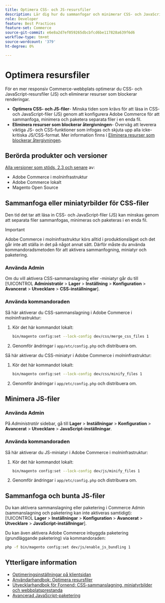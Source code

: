 ```yaml
---
title: Optimera CSS- och JS-resursfiler
description: Lär dig hur du sammanfogar och minimerar CSS- och JavaScript-filer (JS) för Adobe Commerce-projekt från Admin eller från kommandoraden.
role: Developer
feature: Best Practices
feature-set: Commerce
source-git-commit: e6e8a2d7ef059265dbcbfcd6be117828a639f6d6
workflow-type: tm+mt
source-wordcount: '379'
ht-degree: 0%

---
```


# Optimera resursfiler

För en mer responsiv Commerce-webbplats optimerar du CSS- och JavaScript-resursfiler (JS) och eliminerar resurser som blockerar renderingar.

- **Optimera CSS- och JS-filer**- Minska tiden som krävs för att läsa in CSS- och JavaScript-filer (JS) genom att konfigurera Adobe Commerce för att sammanfoga, minimera och paketera separata filer i en enda fil.
- **Eliminera resurser som blockerar återgivningen**- Överväg att leverera viktiga JS- och CSS-funktioner som infogas och skjuta upp alla icke-kritiska JS/CSS-format. Mer information finns i [Eliminera resurser som blockerar återgivningen](https://web.dev/render-blocking-resources/).

## Berörda produkter och versioner

[Alla versioner som stöds, 2.3 och senare](../../../release/versions.md) av:

- Adobe Commerce i molninfrastruktur
- Adobe Commerce lokalt
- Magento Open Source

## Sammanfoga eller miniatyrbilder för CSS-filer

Den tid det tar att läsa in CSS- och JavaScript-filer (JS) kan minskas genom att separata filer sammanfogas, minimeras och paketeras i en enda fil.

>[!IMPORTANT]
>
>Adobe Commerce i molninfrastruktur körs alltid i produktionsläget och det går inte att ställa in det på något annat sätt. Därför måste du använda kommandoradsmetoden för att aktivera sammanfogning, miniatyr och paketering.

### Använda Admin

Om du vill aktivera CSS-sammanslagning eller -miniatyr går du till [!UICONTROL **Administratör** > **Lager** > **Inställning** > **Konfiguration** > **Avancerat** > **Utvecklare** > **CSS-inställningar**].

### Använda kommandoraden

Så här aktiverar du CSS-sammanslagning i Adobe Commerce i molninfrastruktur:

1. Kör det här kommandot lokalt:

   ```bash
   bin/magento config:set --lock-config dev/css/merge_css_files 1
   ```

1. Genomför ändringar i `app/etc/config.php` och distribuera om.

Så här aktiverar du CSS-miniatyr i Adobe Commerce i molninfrastruktur:

1. Kör det här kommandot lokalt:

   ```bash
   bin/magento config:set --lock-config dev/css/minify_files 1
   ```

1. Genomför ändringar i `app/etc/config.php` och distribuera om.

## Minimera JS-filer

### Använda Admin

På *Administratör* sidebar, gå till **Lager** > **Inställningar** > **Konfiguration** > **Avancerat** > **Utvecklare** > **JavaScript-inställningar**.

### Använda kommandoraden

Så här aktiverar du JS-miniatyr i Adobe Commerce i molninfrastruktur:

1. Kör det här kommandot lokalt:

   ```bash
   bin/magento config:set --lock-config dev/js/minify_files 1
   ```

1. Genomför ändringar i `app/etc/config.php` och distribuera om.

## Sammanfoga och bunta JS-filer

Du kan aktivera sammanslagning eller paketering i Commerce Admin (sammanslagning och paketering kan inte aktiveras samtidigt): [!UICONTROL **Lager** > **Inställningar** > **Konfiguration** > **Avancerat** > **Utvecklare** > **JavaScript-inställningar**].

Du kan även aktivera Adobe Commerce inbyggda paketering (grundläggande paketering) via kommandoraden:

```bash
php -f bin/magento config:set dev/js/enable_js_bundling 1
```

## Ytterligare information

- [Optimeringsinställningar på klientsidan](../../../performance/configuration.md#client-side-optimization-settings)
- [Användarhandbok: Optimera resursfiler](https://docs.magento.com/user-guide/system/file-optimization.html)
- [Utvecklarhandbok för Fornend: CSS-sammanslagning, miniatyrbilder och webbplatsprestanda](https://developer.adobe.com/commerce/frontend-core/guide/css/#css-merging-minification-and-performance)
- [Avancerad JavaScript-paketering](../../../performance/advanced-js-bundling.md)

